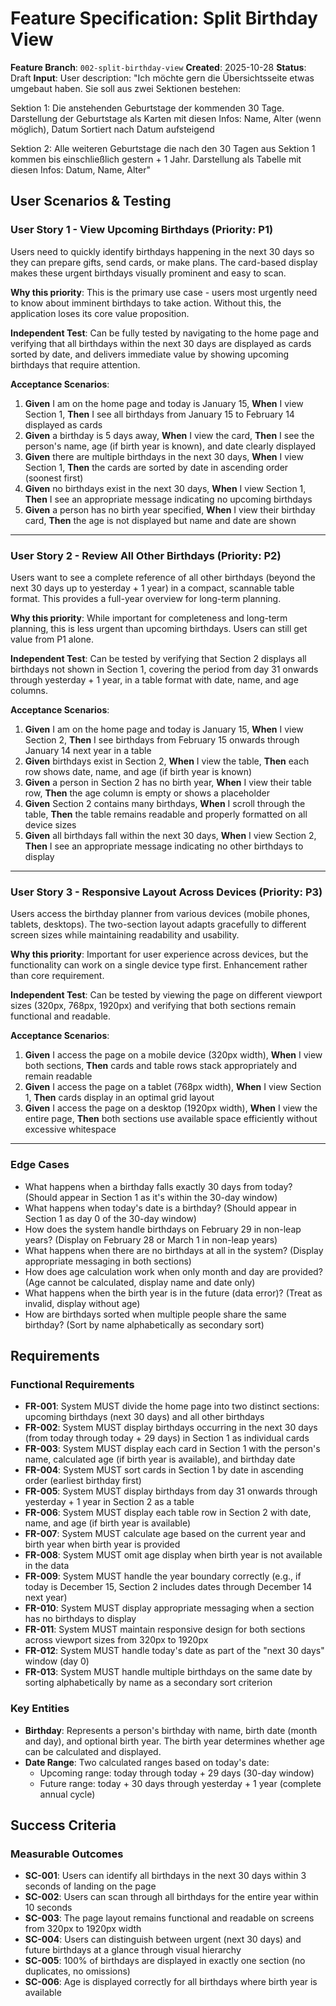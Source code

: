 # Feature Specification: Split Birthday View

**Feature Branch**: `002-split-birthday-view`
**Created**: 2025-10-28
**Status**: Draft
**Input**: User description: "Ich möchte gern die Übersichtsseite etwas umgebaut haben. Sie soll aus zwei Sektionen bestehen:

Sektion 1:
Die anstehenden Geburtstage der kommenden 30 Tage.
Darstellung der Geburtstage als Karten mit diesen Infos: Name, Alter (wenn möglich), Datum
Sortiert nach Datum aufsteigend

Sektion 2:
Alle weiteren Geburtstage die nach den 30 Tagen aus Sektion 1 kommen bis einschließlich gestern + 1 Jahr.
Darstellung als Tabelle mit diesen Infos: Datum, Name, Alter"

## User Scenarios & Testing

### User Story 1 - View Upcoming Birthdays (Priority: P1)

Users need to quickly identify birthdays happening in the next 30 days so they can prepare gifts, send cards, or make plans. The card-based display makes these urgent birthdays visually prominent and easy to scan.

**Why this priority**: This is the primary use case - users most urgently need to know about imminent birthdays to take action. Without this, the application loses its core value proposition.

**Independent Test**: Can be fully tested by navigating to the home page and verifying that all birthdays within the next 30 days are displayed as cards sorted by date, and delivers immediate value by showing upcoming birthdays that require attention.

**Acceptance Scenarios**:

1. **Given** I am on the home page and today is January 15, **When** I view Section 1, **Then** I see all birthdays from January 15 to February 14 displayed as cards
2. **Given** a birthday is 5 days away, **When** I view the card, **Then** I see the person's name, age (if birth year is known), and date clearly displayed
3. **Given** there are multiple birthdays in the next 30 days, **When** I view Section 1, **Then** the cards are sorted by date in ascending order (soonest first)
4. **Given** no birthdays exist in the next 30 days, **When** I view Section 1, **Then** I see an appropriate message indicating no upcoming birthdays
5. **Given** a person has no birth year specified, **When** I view their birthday card, **Then** the age is not displayed but name and date are shown

---

### User Story 2 - Review All Other Birthdays (Priority: P2)

Users want to see a complete reference of all other birthdays (beyond the next 30 days up to yesterday + 1 year) in a compact, scannable table format. This provides a full-year overview for long-term planning.

**Why this priority**: While important for completeness and long-term planning, this is less urgent than upcoming birthdays. Users can still get value from P1 alone.

**Independent Test**: Can be tested by verifying that Section 2 displays all birthdays not shown in Section 1, covering the period from day 31 onwards through yesterday + 1 year, in a table format with date, name, and age columns.

**Acceptance Scenarios**:

1. **Given** I am on the home page and today is January 15, **When** I view Section 2, **Then** I see birthdays from February 15 onwards through January 14 next year in a table
2. **Given** birthdays exist in Section 2, **When** I view the table, **Then** each row shows date, name, and age (if birth year is known)
3. **Given** a person in Section 2 has no birth year, **When** I view their table row, **Then** the age column is empty or shows a placeholder
4. **Given** Section 2 contains many birthdays, **When** I scroll through the table, **Then** the table remains readable and properly formatted on all device sizes
5. **Given** all birthdays fall within the next 30 days, **When** I view Section 2, **Then** I see an appropriate message indicating no other birthdays to display

---

### User Story 3 - Responsive Layout Across Devices (Priority: P3)

Users access the birthday planner from various devices (mobile phones, tablets, desktops). The two-section layout adapts gracefully to different screen sizes while maintaining readability and usability.

**Why this priority**: Important for user experience across devices, but the functionality can work on a single device type first. Enhancement rather than core requirement.

**Independent Test**: Can be tested by viewing the page on different viewport sizes (320px, 768px, 1920px) and verifying that both sections remain functional and readable.

**Acceptance Scenarios**:

1. **Given** I access the page on a mobile device (320px width), **When** I view both sections, **Then** cards and table rows stack appropriately and remain readable
2. **Given** I access the page on a tablet (768px width), **When** I view Section 1, **Then** cards display in an optimal grid layout
3. **Given** I access the page on a desktop (1920px width), **When** I view the entire page, **Then** both sections use available space efficiently without excessive whitespace

---

### Edge Cases

- What happens when a birthday falls exactly 30 days from today? (Should appear in Section 1 as it's within the 30-day window)
- What happens when today's date is a birthday? (Should appear in Section 1 as day 0 of the 30-day window)
- How does the system handle birthdays on February 29 in non-leap years? (Display on February 28 or March 1 in non-leap years)
- What happens when there are no birthdays at all in the system? (Display appropriate messaging in both sections)
- How does age calculation work when only month and day are provided? (Age cannot be calculated, display name and date only)
- What happens when the birth year is in the future (data error)? (Treat as invalid, display without age)
- How are birthdays sorted when multiple people share the same birthday? (Sort by name alphabetically as secondary sort)

## Requirements

### Functional Requirements

- **FR-001**: System MUST divide the home page into two distinct sections: upcoming birthdays (next 30 days) and all other birthdays
- **FR-002**: System MUST display birthdays occurring in the next 30 days (from today through today + 29 days) in Section 1 as individual cards
- **FR-003**: System MUST display each card in Section 1 with the person's name, calculated age (if birth year is available), and birthday date
- **FR-004**: System MUST sort cards in Section 1 by date in ascending order (earliest birthday first)
- **FR-005**: System MUST display birthdays from day 31 onwards through yesterday + 1 year in Section 2 as a table
- **FR-006**: System MUST display each table row in Section 2 with date, name, and age (if birth year is available)
- **FR-007**: System MUST calculate age based on the current year and birth year when birth year is provided
- **FR-008**: System MUST omit age display when birth year is not available in the data
- **FR-009**: System MUST handle the year boundary correctly (e.g., if today is December 15, Section 2 includes dates through December 14 next year)
- **FR-010**: System MUST display appropriate messaging when a section has no birthdays to display
- **FR-011**: System MUST maintain responsive design for both sections across viewport sizes from 320px to 1920px
- **FR-012**: System MUST handle today's date as part of the "next 30 days" window (day 0)
- **FR-013**: System MUST handle multiple birthdays on the same date by sorting alphabetically by name as a secondary sort criterion

### Key Entities

- **Birthday**: Represents a person's birthday with name, birth date (month and day), and optional birth year. The birth year determines whether age can be calculated and displayed.
- **Date Range**: Two calculated ranges based on today's date:
  - Upcoming range: today through today + 29 days (30-day window)
  - Future range: today + 30 days through yesterday + 1 year (complete annual cycle)

## Success Criteria

### Measurable Outcomes

- **SC-001**: Users can identify all birthdays in the next 30 days within 3 seconds of landing on the page
- **SC-002**: Users can scan through all birthdays for the entire year within 10 seconds
- **SC-003**: The page layout remains functional and readable on screens from 320px to 1920px width
- **SC-004**: Users can distinguish between urgent (next 30 days) and future birthdays at a glance through visual hierarchy
- **SC-005**: 100% of birthdays are displayed in exactly one section (no duplicates, no omissions)
- **SC-006**: Age is displayed correctly for all birthdays where birth year is available
